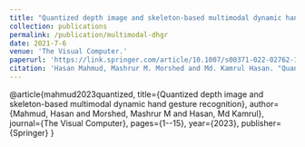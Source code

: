 ```yaml
---
title: "Quantized depth image and skeleton-based multimodal dynamic hand gesture recognition"
collection: publications
permalink: /publication/multimodal-dhgr
date: 2021-7-6
venue: 'The Visual Computer.'
paperurl: 'https://link.springer.com/article/10.1007/s00371-022-02762-1'
citation: 'Hasan Mahmud, Mashrur M. Morshed and Md. Kamrul Hasan. "Quantized depth image and skeleton-based multimodal dynamic hand gesture recognition." The Visual Computer (2023): 1-15.'
---
```



@article{mahmud2023quantized,
  title={Quantized depth image and skeleton-based multimodal dynamic hand gesture recognition},
  author={Mahmud, Hasan and Morshed, Mashrur M and Hasan, Md Kamrul},
  journal={The Visual Computer},
  pages={1--15},
  year={2023},
  publisher={Springer}
}
